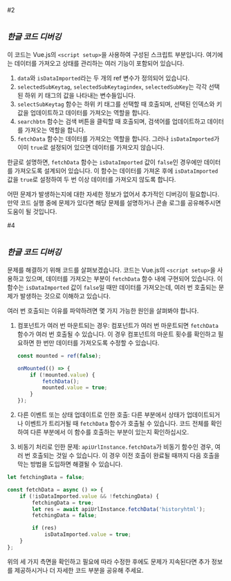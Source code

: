 #2

# **<span style="font-size: 18px; font-style: italic;">한글 코드 디버깅</span>**
이 코드는 Vue.js의 `<script setup>`을 사용하여 구성된 스크립트 부분입니다. 여기에는 데이터를 가져오고 상태를 관리하는 여러 기능이 포함되어 있습니다.

1. `data`와 `isDataImported`라는 두 개의 ref 변수가 정의되어 있습니다.
2. `selectedSubKeytag`, `selectedSubKeytagindex`, `selectedSubKey`는 각각 선택된 하위 키 태그의 값을 나타내는 변수들입니다.
3. `selectSubKeytag` 함수는 하위 키 태그를 선택할 때 호출되며, 선택된 인덱스와 키 값을 업데이트하고 데이터를 가져오는 역할을 합니다.
4. `searchbtn` 함수는 검색 버튼을 클릭할 때 호출되며, 검색어를 업데이트하고 데이터를 가져오는 역할을 합니다.
5. `fetchData` 함수는 데이터를 가져오는 역할을 합니다. 그러나 `isDataImported`가 이미 `true`로 설정되어 있으면 데이터를 가져오지 않습니다.

한글로 설명하면, `fetchData` 함수는 `isDataImported` 값이 `false`인 경우에만 데이터를 가져오도록 설계되어 있습니다. 이 함수는 데이터를 가져온 후에 `isDataImported` 값을 `true`로 설정하여 두 번 이상 데이터를 가져오지 않도록 합니다.

어떤 문제가 발생하는지에 대한 자세한 정보가 없어서 추가적인 디버깅이 필요합니다. 만약 코드 실행 중에 문제가 있다면 해당 문제를 설명하거나 콘솔 로그를 공유해주시면 도움이 될 것입니다.

#4

# **<span style="font-size: 18px; font-style: italic;">한글 코드 디버깅</span>**
문제를 해결하기 위해 코드를 살펴보겠습니다. 코드는 Vue.js의 `<script setup>`을 사용하고 있으며, 데이터를 가져오는 부분이 `fetchData` 함수 내에 구현되어 있습니다. 이 함수는 `isDataImported` 값이 `false`일 때만 데이터를 가져오는데, 여러 번 호출되는 문제가 발생하는 것으로 이해하고 있습니다.

여러 번 호출되는 이유를 파악하려면 몇 가지 가능한 원인을 살펴봐야 합니다.

1. 컴포넌트가 여러 번 마운트되는 경우: 컴포넌트가 여러 번 마운트되면 `fetchData` 함수가 여러 번 호출될 수 있습니다. 이 경우 컴포넌트의 마운트 횟수를 확인하고 필요하면 한 번만 데이터를 가져오도록 수정할 수 있습니다.

   ```javascript
   const mounted = ref(false);

   onMounted(() => {
       if (!mounted.value) {
           fetchData();
           mounted.value = true;
       }
   });
   ```

2. 다른 이벤트 또는 상태 업데이트로 인한 호출: 다른 부분에서 상태가 업데이트되거나 이벤트가 트리거될 때 `fetchData` 함수가 호출될 수 있습니다. 코드 전체를 확인하여 다른 부분에서 이 함수를 호출하는 부분이 있는지 확인하십시오.

3. 비동기 처리로 인한 문제: `apiUrlInstance.fetchData`가 비동기 함수인 경우, 여러 번 호출되는 것일 수 있습니다. 이 경우 이전 호출이 완료될 때까지 다음 호출을 막는 방법을 도입하면 해결될 수 있습니다.

```javascript
let fetchingData = false;

const fetchData = async () => {
    if (!isDataImported.value && !fetchingData) {
        fetchingData = true;
        let res = await apiUrlInstance.fetchData('historyhtml');
        fetchingData = false;

        if (res)
            isDataImported.value = true;
    }
};
```

위의 세 가지 측면을 확인하고 필요에 따라 수정한 후에도 문제가 지속된다면 추가 정보를 제공하시거나 더 자세한 코드 부분을 공유해 주세요.

